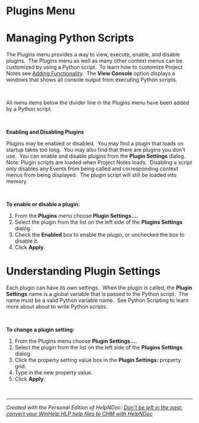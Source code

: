 # Plugins Menu

# Managing Python Scripts

The Plugins menu provides a way to view, execute, enable, and disable plugins.&nbsp; The Plugins menu as well as many other context menus can be customized by using a Python script.&nbsp; To learn how to customize Project Notes see [Adding Functionality](<AddingFunctionality.md>).&nbsp; The **View Console** option displays a windows that shows all console output from executing Python scripts.

&nbsp;

All menu items below the divider line in the Plugins menu have been added by a Python script.

&nbsp;

**Enabling and Disabling Plugins**

Plugins may be enabled or disabled.&nbsp; You may find a plugin that loads on startup takes too long.&nbsp; You may also find that there are plugins you don't use.&nbsp; You can enable and disable plugins from the **Plugin Settings** dialog.&nbsp; Note: Plugin scripts are loaded when Project Notes loads.&nbsp; Disabling a script only disables any Events from being called and corresponding context menus from being displayed.&nbsp; The plugin script will still be loaded into memory.

&nbsp;

**To enable or disable a plugin:**

1. From the **Plugins** menu choose **Plugin Settings...**.
1. Select the plugin from the list on the left side of the **Plugins Settings** dialog.
1. Check the **Enabled** box to enable the plugin, or unchecked the box to disable it.
1. Click **Apply**.

# Understanding Plugin Settings

Each plugin can have its own settings.&nbsp; When the plugin is called, the **Plugin Settings** name is a global variable that is passed to the Python script.&nbsp; The name must be a valid Python variable name.&nbsp; See Python Scripting to learn more about about to write Python scripts.

&nbsp;

**To change a plugin setting:**

1. From the Plugins menu choose **Plugin Settings...**.
1. Select the plugin from the list on the left side of the **Plugins Settings** dialog.
1. Click the property setting value box in the **Plugin Settings:** property grid.
1. Type in the new property value.
1. Click **Apply**.

&nbsp;


***
_Created with the Personal Edition of HelpNDoc: [Don't be left in the past: convert your WinHelp HLP help files to CHM with HelpNDoc](<https://www.helpndoc.com/step-by-step-guides/how-to-convert-a-hlp-winhelp-help-file-to-a-chm-html-help-help-file/>)_
